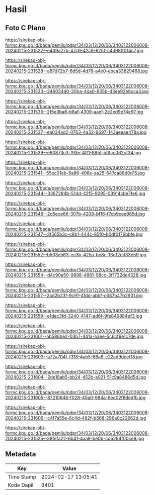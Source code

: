 # Hasil

## Foto C Plano

https://sirekap-obj-formc.kpu.go.id/bada/pemilu/pdpr/34/03/12/20/06/3403122006008-20240215-231522--e439a27b-47c9-42c9-825f-c4d98ff014c7.jpg

https://sirekap-obj-formc.kpu.go.id/bada/pemilu/pdpr/34/03/12/20/06/3403122006008-20240215-231528--a87d72b7-6d5d-4d78-a4e0-ebca33829468.jpg

https://sirekap-obj-formc.kpu.go.id/bada/pemilu/pdpr/34/03/12/20/06/3403122006008-20240215-231533--246034d0-30ba-4da0-835b-43ee92e6cca3.jpg

https://sirekap-obj-formc.kpu.go.id/bada/pemilu/pdpr/34/03/12/20/06/3403122006008-20240215-231535--2f5e3ba6-b8af-4309-aaef-2e2ed9e74e97.jpg

https://sirekap-obj-formc.kpu.go.id/bada/pemilu/pdpr/34/03/12/20/06/3403122006008-20240215-231537--ea034ad2-0763-4a32-9697-143aeeae478a.jpg

https://sirekap-obj-formc.kpu.go.id/bada/pemilu/pdpr/34/03/12/20/06/3403122006008-20240215-231539--e80873c3-f93e-4ff1-885f-b0fcc062cf34.jpg

https://sirekap-obj-formc.kpu.go.id/bada/pemilu/pdpr/34/03/12/20/06/3403122006008-20240215-231541--55ec01eb-5a86-406e-aa25-647ca88d0d15.jpg

https://sirekap-obj-formc.kpu.go.id/bada/pemilu/pdpr/34/03/12/20/06/3403122006008-20240215-231544--3367284b-514d-42f5-9295-03914cbe7fe6.jpg

https://sirekap-obj-formc.kpu.go.id/bada/pemilu/pdpr/34/03/12/20/06/3403122006008-20240215-231546--2d5ece66-307b-4208-bf16-f7cb9cee985d.jpg

https://sirekap-obj-formc.kpu.go.id/bada/pemilu/pdpr/34/03/12/20/06/3403122006008-20240215-231547--3f565b3c-c8b1-444c-85f0-b0df0176bbfe.jpg

https://sirekap-obj-formc.kpu.go.id/bada/pemilu/pdpr/34/03/12/20/06/3403122006008-20240215-231552--b503eb63-ee3b-425a-be8c-13df2dd33e59.jpg

https://sirekap-obj-formc.kpu.go.id/bada/pemilu/pdpr/34/03/12/20/06/3403122006008-20240215-231554--d4c90a50-9898-4881-98cc-3f1732de4328.jpg

https://sirekap-obj-formc.kpu.go.id/bada/pemilu/pdpr/34/03/12/20/06/3403122006008-20240215-231557--2ad2b23f-9c91-4fdd-abbf-c687b47b2931.jpg

https://sirekap-obj-formc.kpu.go.id/bada/pemilu/pdpr/34/03/12/20/06/3403122006008-20240215-231559--e1dac3fd-3240-4147-ad6f-9fe849884ef3.jpg

https://sirekap-obj-formc.kpu.go.id/bada/pemilu/pdpr/34/03/12/20/06/3403122006008-20240215-231601--ab586be2-03b7-441a-a3ee-5c6cf9e1c7de.jpg

https://sirekap-obj-formc.kpu.go.id/bada/pemilu/pdpr/34/03/12/20/06/3403122006008-20240215-231603--a72a704f-f318-4ab5-86a8-c22ad9dcef18.jpg

https://sirekap-obj-formc.kpu.go.id/bada/pemilu/pdpr/34/03/12/20/06/3403122006008-20240215-231604--2de18ab5-bb24-452b-a021-51c9a8486d5d.jpg

https://sirekap-obj-formc.kpu.go.id/bada/pemilu/pdpr/34/03/12/20/06/3403122006008-20240215-231605--87210648-f028-40a0-984a-6ed02f8dedfb.jpg

https://sirekap-obj-formc.kpu.go.id/bada/pemilu/pdpr/34/03/12/20/06/3403122006008-20240215-231606--c4f7a55e-6c4d-482f-b568-296a0c22662d.jpg

https://sirekap-obj-formc.kpu.go.id/bada/pemilu/pdpr/34/03/12/20/06/3403122006008-20240215-231525--38fefa22-6b41-4aa9-be0b-cd5294f00ce9.jpg


## Metadata

| Key        | Value               |
| ---------- | ------------------- |
| Time Stamp | 2024-02-17 13:05:41 |
| Kode Dapil | 3401                |



